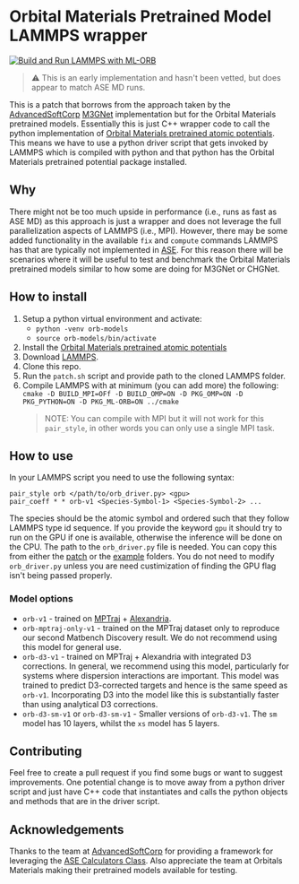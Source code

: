 # Orbital Materials Pretrained Model LAMMPS wrapper
[![Build and Run LAMMPS with ML-ORB](https://github.com/stefanbringuier/ORB-LAMMPS-PATCH/actions/workflows/build_and_run.yaml/badge.svg)](https://github.com/stefanbringuier/ORB-LAMMPS-PATCH/actions/workflows/build_and_run.yaml)

> ⚠️ This is an early implementation and hasn't been vetted, but does appear to match ASE MD runs.
> 
This is a patch that borrows from the approach taken by the [AdvancedSoftCorp](https://github.com/advancesoftcorp/lammps) [M3GNet](https://github.com/advancesoftcorp/lammps/tree/based-on-lammps_2Aug2023/src/ML-M3GNET) implementation but for the Orbital Materials pretrained models. Essentially this is just C++ wrapper code to call the python implementation of [Orbital Materials pretrained atomic potentials](https://github.com/orbital-materials/orb-models). This means we have to use a python driver script that gets invoked by LAMMPS which is compiled with python and that python has the Orbital Materials pretrained potential package installed.

## Why
There might not be too much upside in performance (i.e., runs as fast as ASE MD) as this approach is just a wrapper and does not leverage the full parallelization aspects of LAMMPS (i.e., MPI). However, there may be some added functionality in the available `fix` and `compute` commands LAMMPS has that are typically not implemented in [ASE](https://wiki.fysik.dtu.dk/ase). For this reason there will be scenarios where it will be useful to test and benchmark the Orbital Materials pretrained models similar to how some are doing for M3GNet or CHGNet.

## How to install
1. Setup a python virtual environment and activate:
   - `python -venv orb-models`
   - `source orb-models/bin/activate`
3. Install the [Orbital Materials pretrained atomic potentials](https://github.com/orbital-materials/orb-models)
4. Download [LAMMPS](https://lammps.org).
5. Clone this repo.
6. Run the `patch.sh` script and provide path to the cloned LAMMPS folder.
7. Compile LAMMPS with at minimum (you can add more) the following: `cmake -D BUILD_MPI=OFf -D BUILD_OMP=ON -D PKG_OMP=ON -D PKG_PYTHON=ON -D PKG_ML-ORB=ON ../cmake`
   > NOTE: You can compile with MPI but it will not work for this `pair_style`, in other words you can only use a single MPI task.

## How to use

In your LAMMPS script you need to use the following syntax:

```
pair_style orb </path/to/orb_driver.py> <gpu>
pair_coeff * * orb-v1 <Species-Symbol-1> <Species-Symbol-2> ...
```

The species should be the atomic symbol and ordered such that they follow LAMMPS type id sequence. If you provide the keyword `gpu` it should try to run on the GPU if one is available, otherwise the inference will be done on the CPU. The path to the `orb_driver.py` file is needed. You can copy this from either the [patch](patch) or the [example](example) folders. You do not need to modify `orb_driver.py` unless you are need custimization of finding the GPU flag isn't being passed properly.


### Model options

- `orb-v1` - trained on [MPTraj](https://figshare.com/articles/dataset/Materials_Project_Trjectory_MPtrj_Dataset/23713842?file=41619375) + [Alexandria](https://alexandria.icams.rub.de/).
- `orb-mptraj-only-v1` - trained on the MPTraj dataset only to reproduce our second Matbench Discovery result. We do not recommend using this model for general use.
- `orb-d3-v1` - trained on MPTraj + Alexandria with integrated D3 corrections. In general, we recommend using this model, particularly for systems where dispersion interactions are important. This model was trained to predict D3-corrected targets and hence is the same speed as `orb-v1`. Incorporating D3 into the model like this is substantially faster than using analytical D3 corrections.
- `orb-d3-sm-v1` or `orb-d3-sm-v1` - Smaller versions of `orb-d3-v1`. The `sm` model has 10 layers, whilst the `xs` model has 5 layers.

## Contributing 
Feel free to create a pull request if you find some bugs or want to suggest improvements. One potential change is to move away from a python driver script and just have C++ code that instantiates and calls the python objects and methods that are in the driver script. 

## Acknowledgements
Thanks to the team at [AdvancedSoftCorp](https://www.advancesoft.jp/) for providing a framework for leveraging the [ASE Calculators Class](https://wiki.fysik.dtu.dk/ase/ase/calculators/calculators.html#calculators). Also appreciate the team at Orbitals Materials making their pretrained models available for testing.
